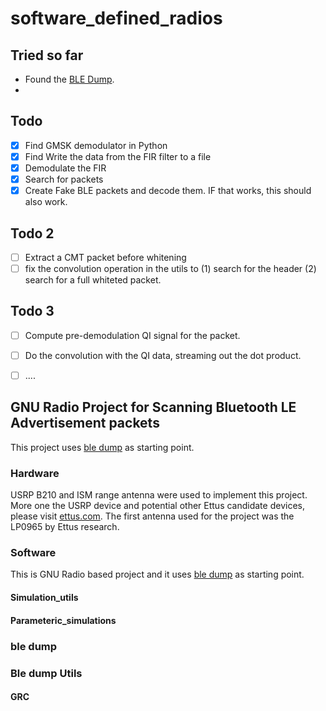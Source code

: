 # software_defined_radios
## Tried so far

- Found the [BLE Dump](https://github.com/drtyhlpr/ble_dump).
- 

## Todo
- [X] Find GMSK demodulator in Python
- [X] Find Write the data from the FIR filter to a file 
- [X] Demodulate the FIR 
- [X] Search for packets
- [X] Create Fake BLE packets and decode them. IF that works, this should also work.
## Todo 2
- [ ] Extract a CMT packet before whitening 
- [ ] fix the convolution operation in the utils to (1) search for the header (2) search for a full whiteted packet.
## Todo 3 
- [ ] Compute pre-demodulation QI signal for the packet.
- [ ] Do the convolution with the QI data, streaming out the dot product.
- [ ] ....


## GNU Radio Project for Scanning Bluetooth LE Advertisement packets 

This project uses [ble dump]() as starting point. 

### Hardware 

USRP B210 and ISM range antenna were used to implement this project. More one the USRP device and potential other Ettus candidate devices, please visit [ettus.com](https://www.ettus.com). The first antenna used for the project was the LP0965 by Ettus research.

### Software 

This is GNU Radio based project and it uses [ble dump]() as starting point.

#### Simulation_utils

#### Parameteric_simulations

### ble dump

### Ble dump Utils 

#### GRC 



